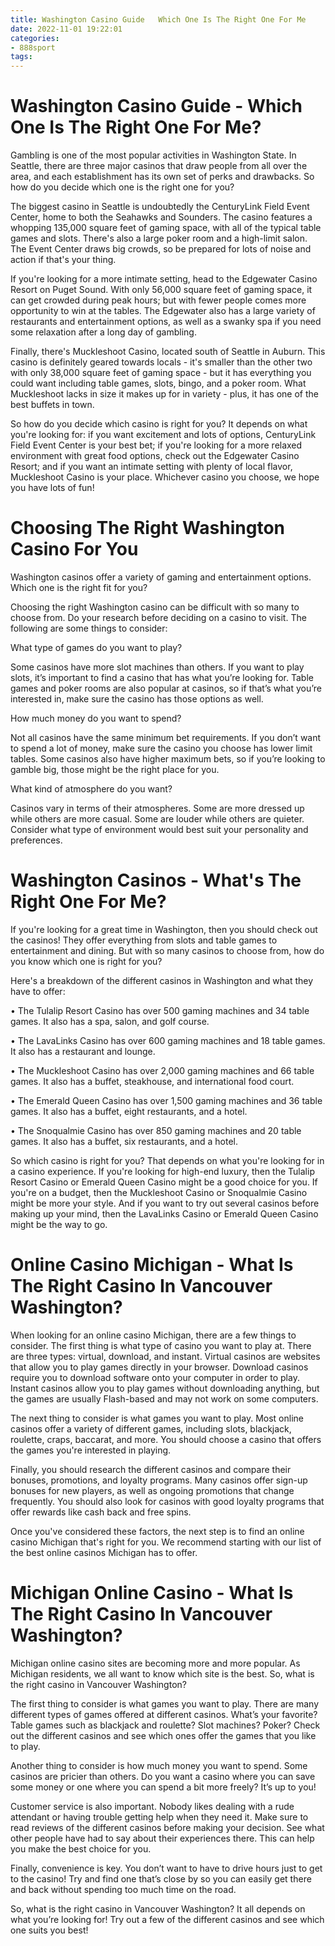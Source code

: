 ```yaml
---
title: Washington Casino Guide   Which One Is The Right One For Me 
date: 2022-11-01 19:22:01
categories:
- 888sport
tags:
---
```



#  Washington Casino Guide - Which One Is The Right One For Me? 

Gambling is one of the most popular activities in Washington State. In Seattle, there are three major casinos that draw people from all over the area, and each establishment has its own set of perks and drawbacks. So how do you decide which one is the right one for you?

The biggest casino in Seattle is undoubtedly the CenturyLink Field Event Center, home to both the Seahawks and Sounders. The casino features a whopping 135,000 square feet of gaming space, with all of the typical table games and slots. There's also a large poker room and a high-limit salon. The Event Center draws big crowds, so be prepared for lots of noise and action if that's your thing.

If you're looking for a more intimate setting, head to the Edgewater Casino Resort on Puget Sound. With only 56,000 square feet of gaming space, it can get crowded during peak hours; but with fewer people comes more opportunity to win at the tables. The Edgewater also has a large variety of restaurants and entertainment options, as well as a swanky spa if you need some relaxation after a long day of gambling.

Finally, there's Muckleshoot Casino, located south of Seattle in Auburn. This casino is definitely geared towards locals - it's smaller than the other two with only 38,000 square feet of gaming space - but it has everything you could want including table games, slots, bingo, and a poker room. What Muckleshoot lacks in size it makes up for in variety - plus, it has one of the best buffets in town.

So how do you decide which casino is right for you? It depends on what you're looking for: if you want excitement and lots of options, CenturyLink Field Event Center is your best bet; if you're looking for a more relaxed environment with great food options, check out the Edgewater Casino Resort; and if you want an intimate setting with plenty of local flavor, Muckleshoot Casino is your place. Whichever casino you choose, we hope you have lots of fun!

#  Choosing The Right Washington Casino For You 

Washington casinos offer a variety of gaming and entertainment options. Which one is the right fit for you?

Choosing the right Washington casino can be difficult with so many to choose from. Do your research before deciding on a casino to visit. The following are some things to consider:

What type of games do you want to play?

Some casinos have more slot machines than others. If you want to play slots, it’s important to find a casino that has what you’re looking for. Table games and poker rooms are also popular at casinos, so if that’s what you’re interested in, make sure the casino has those options as well.

How much money do you want to spend?

Not all casinos have the same minimum bet requirements. If you don’t want to spend a lot of money, make sure the casino you choose has lower limit tables. Some casinos also have higher maximum bets, so if you’re looking to gamble big, those might be the right place for you.

What kind of atmosphere do you want?

Casinos vary in terms of their atmospheres. Some are more dressed up while others are more casual. Some are louder while others are quieter. Consider what type of environment would best suit your personality and preferences.

#  Washington Casinos - What's The Right One For Me? 

If you're looking for a great time in Washington, then you should check out the casinos! They offer everything from slots and table games to entertainment and dining. But with so many casinos to choose from, how do you know which one is right for you?

Here's a breakdown of the different casinos in Washington and what they have to offer:

 
• The Tulalip Resort Casino has over 500 gaming machines and 34 table games. It also has a spa, salon, and golf course.

• The LavaLinks Casino has over 600 gaming machines and 18 table games. It also has a restaurant and lounge.

• The Muckleshoot Casino has over 2,000 gaming machines and 66 table games. It also has a buffet, steakhouse, and international food court.

• The Emerald Queen Casino has over 1,500 gaming machines and 36 table games. It also has a buffet, eight restaurants, and a hotel.

• The Snoqualmie Casino has over 850 gaming machines and 20 table games. It also has a buffet, six restaurants, and a hotel.

So which casino is right for you? That depends on what you're looking for in a casino experience. If you're looking for high-end luxury, then the Tulalip Resort Casino or Emerald Queen Casino might be a good choice for you. If you're on a budget, then the Muckleshoot Casino or Snoqualmie Casino might be more your style. And if you want to try out several casinos before making up your mind, then the LavaLinks Casino or Emerald Queen Casino might be the way to go.

#  Online Casino Michigan - What Is The Right Casino In Vancouver Washington? 

When looking for an online casino Michigan, there are a few things to consider. The first thing is what type of casino you want to play at. There are three types: virtual, download, and instant. Virtual casinos are websites that allow you to play games directly in your browser. Download casinos require you to download software onto your computer in order to play. Instant casinos allow you to play games without downloading anything, but the games are usually Flash-based and may not work on some computers.

The next thing to consider is what games you want to play. Most online casinos offer a variety of different games, including slots, blackjack, roulette, craps, baccarat, and more. You should choose a casino that offers the games you're interested in playing.

Finally, you should research the different casinos and compare their bonuses, promotions, and loyalty programs. Many casinos offer sign-up bonuses for new players, as well as ongoing promotions that change frequently. You should also look for casinos with good loyalty programs that offer rewards like cash back and free spins.

Once you've considered these factors, the next step is to find an online casino Michigan that's right for you. We recommend starting with our list of the best online casinos Michigan has to offer.

#  Michigan Online Casino - What Is The Right Casino In Vancouver Washington?

Michigan online casino sites are becoming more and more popular. As Michigan residents, we all want to know which site is the best. So, what is the right casino in Vancouver Washington?

The first thing to consider is what games you want to play. There are many different types of games offered at different casinos. What’s your favorite? Table games such as blackjack and roulette? Slot machines? Poker? Check out the different casinos and see which ones offer the games that you like to play.

Another thing to consider is how much money you want to spend. Some casinos are pricier than others. Do you want a casino where you can save some money or one where you can spend a bit more freely? It’s up to you!

Customer service is also important. Nobody likes dealing with a rude attendant or having trouble getting help when they need it. Make sure to read reviews of the different casinos before making your decision. See what other people have had to say about their experiences there. This can help you make the best choice for you.

Finally, convenience is key. You don’t want to have to drive hours just to get to the casino! Try and find one that’s close by so you can easily get there and back without spending too much time on the road.

So, what is the right casino in Vancouver Washington? It all depends on what you’re looking for! Try out a few of the different casinos and see which one suits you best!